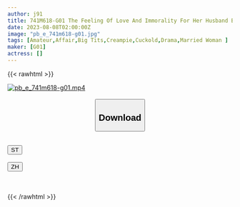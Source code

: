```yaml
---
author: j91
title: 741M618-G01 The Feeling Of Love And Immorality For Her Husband Brings Out The Obscene Eroticism That She Doesn’t Show To Her Husband… Once A Year, She Goes Crazy With A Stranger’s Stick And Plays With Fire!
date: 2023-08-08T02:00:00Z
image: "pb_e_741m618-g01.jpg"
tags: [Amateur,Affair,Big Tits,Creampie,Cuckold,Drama,Married Woman ]
maker: [G01]
actress: []
---
```



{{< rawhtml >}}

<div class="video" data-videoid="OPXe6Oopa9HZBKe">
    <a href="javascript:;">
        <img src="https://my.j91.asia/posts/pb_e_741m618-g01/pb_e_741m618-g01.jpg" width="WIDTH" height="HEIGHT" alt="pb_e_741m618-g01.mp4" loading="lazy">
    </a>
</div>

<script type="text/javascript" src="https://j91.asia/asset/on-demand-st.js"></script>

<br>
  <link rel="stylesheet" href="https://j91.asia/asset/bs5.css">
  
  <center>
  <button class="btn btn-primary" type="button" data-bs-toggle="collapse" data-bs-target=".multi-collapse" aria-expanded="false" aria-controls="multiCollapseExample1 multiCollapseExample2"><h2>Download</h2></button></center>
</p>
<div class="row">
  <div class="col">
    <div class="collapse multi-collapse" id="multiCollapseExample1">
      <div class="card card-body">
	      	      <br>
<div class="buttons">  
<a href="https://streamtape.to/v/OPXe6Oopa9HZBKe"><button class="btn-hover color-3"><i class="fa fa-download"></i> ST</button></a></div>
    </div>
  </div>
</div>
  <div class="col">
    <div class="collapse multi-collapse" id="multiCollapseExample2">
      <div class="card card-body">
	      <br>
<div class="buttons">
    <a href="https://lylxan.com/g8xzyhyrf1wv"><button class="btn-hover color-9"><i class="fa fa-download"></i> ZH</button></a></div>
<br><br>
      </div>
    </div>
  </div>
</div>

{{< /rawhtml >}}